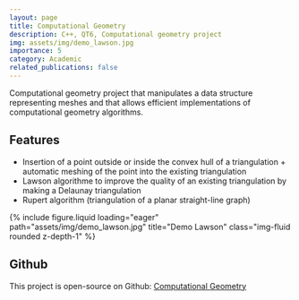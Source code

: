 ```yaml
---
layout: page
title: Computational Geometry
description: C++, QT6, Computational geometry project
img: assets/img/demo_lawson.jpg
importance: 5
category: Academic
related_publications: false
---
```


Computational geometry project that manipulates a data structure representing meshes and that allows efficient implementations of computational geometry algorithms. 

<h2 id="features">Features</h2>

- Insertion of a point outside or inside the convex hull of a triangulation + automatic meshing of the point into the existing triangulation
- Lawson algorithme to improve the quality of an existing triangulation by making a Delaunay triangulation
- Rupert algorithm (triangulation of a planar straight-line graph)

<div class="row">
    <div class="col-sm mt-3 mt-md-0">
        {% include figure.liquid loading="eager" path="assets/img/demo_lawson.jpg" title="Demo Lawson" class="img-fluid rounded z-depth-1" %}
    </div>
</div>

<h2 id="features">Github</h2>

This project is open-source on Github: [Computational Geometry](https://github.com/TomClabault/M2_GAM)
